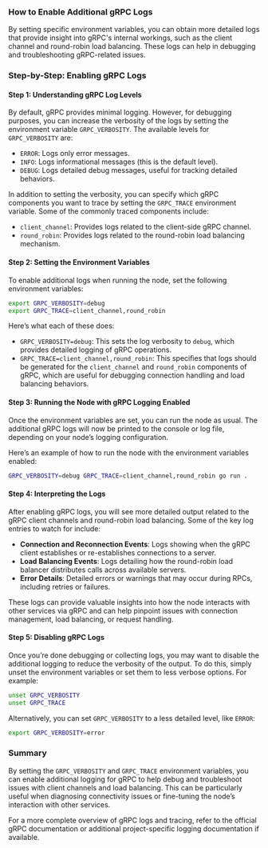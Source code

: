 ### How to Enable Additional gRPC Logs

By setting specific environment variables, you can obtain more detailed logs that provide insight into gRPC's internal workings, such as the client channel and round-robin load balancing. These logs can help in debugging and troubleshooting gRPC-related issues.

### Step-by-Step: Enabling gRPC Logs

#### Step 1: Understanding gRPC Log Levels

By default, gRPC provides minimal logging. However, for debugging purposes, you can increase the verbosity of the logs by setting the environment variable `GRPC_VERBOSITY`. The available levels for `GRPC_VERBOSITY` are:
- `ERROR`: Logs only error messages.
- `INFO`: Logs informational messages (this is the default level).
- `DEBUG`: Logs detailed debug messages, useful for tracking detailed behaviors.

In addition to setting the verbosity, you can specify which gRPC components you want to trace by setting the `GRPC_TRACE` environment variable. Some of the commonly traced components include:
- `client_channel`: Provides logs related to the client-side gRPC channel.
- `round_robin`: Provides logs related to the round-robin load balancing mechanism.

#### Step 2: Setting the Environment Variables

To enable additional logs when running the node, set the following environment variables:

```bash
export GRPC_VERBOSITY=debug
export GRPC_TRACE=client_channel,round_robin
```

Here’s what each of these does:
- `GRPC_VERBOSITY=debug`: This sets the log verbosity to `debug`, which provides detailed logging of gRPC operations.
- `GRPC_TRACE=client_channel,round_robin`: This specifies that logs should be generated for the `client_channel` and `round_robin` components of gRPC, which are useful for debugging connection handling and load balancing behaviors.

#### Step 3: Running the Node with gRPC Logging Enabled

Once the environment variables are set, you can run the node as usual. The additional gRPC logs will now be printed to the console or log file, depending on your node’s logging configuration.

Here’s an example of how to run the node with the environment variables enabled:

```bash
GRPC_VERBOSITY=debug GRPC_TRACE=client_channel,round_robin go run .
```


#### Step 4: Interpreting the Logs

After enabling gRPC logs, you will see more detailed output related to the gRPC client channels and round-robin load balancing. Some of the key log entries to watch for include:
- **Connection and Reconnection Events**: Logs showing when the gRPC client establishes or re-establishes connections to a server.
- **Load Balancing Events**: Logs detailing how the round-robin load balancer distributes calls across available servers.
- **Error Details**: Detailed errors or warnings that may occur during RPCs, including retries or failures.

These logs can provide valuable insights into how the node interacts with other services via gRPC and can help pinpoint issues with connection management, load balancing, or request handling.

#### Step 5: Disabling gRPC Logs

Once you’re done debugging or collecting logs, you may want to disable the additional logging to reduce the verbosity of the output. To do this, simply unset the environment variables or set them to less verbose options. For example:

```bash
unset GRPC_VERBOSITY
unset GRPC_TRACE
```

Alternatively, you can set `GRPC_VERBOSITY` to a less detailed level, like `ERROR`:

```bash
export GRPC_VERBOSITY=error
```

### Summary

By setting the `GRPC_VERBOSITY` and `GRPC_TRACE` environment variables, you can enable additional logging for gRPC to help debug and troubleshoot issues with client channels and load balancing. This can be particularly useful when diagnosing connectivity issues or fine-tuning the node’s interaction with other services.

For a more complete overview of gRPC logs and tracing, refer to the official gRPC documentation or additional project-specific logging documentation if available.
